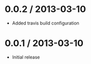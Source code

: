 0.0.2 / 2013-03-10
====================
* Added travis build configuration

0.0.1 / 2013-03-10
====================
* Initial release
